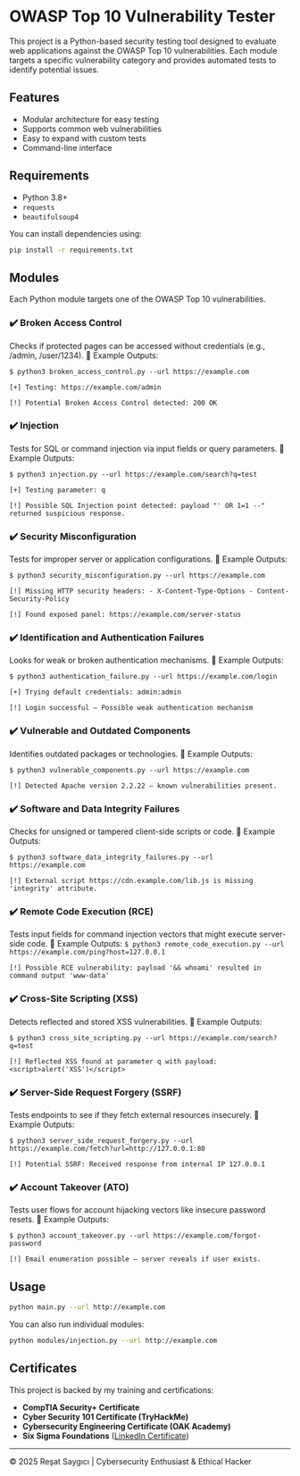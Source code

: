 
# OWASP Top 10 Vulnerability Tester

This project is a Python-based security testing tool designed to evaluate web applications against the OWASP Top 10 vulnerabilities. Each module targets a specific vulnerability category and provides automated tests to identify potential issues.

## Features

- Modular architecture for easy testing
- Supports common web vulnerabilities
- Easy to expand with custom tests
- Command-line interface

## Requirements

- Python 3.8+
- `requests`
- `beautifulsoup4`

You can install dependencies using:

```bash
pip install -r requirements.txt
```

## Modules

Each Python module targets one of the OWASP Top 10 vulnerabilities.

### ✔️ Broken Access Control
Checks if protected pages can be accessed without credentials (e.g., /admin, /user/1234).
🧪 Example Outputs:

`$ python3 broken_access_control.py --url https://example.com`

`[+] Testing: https://example.com/admin`

`[!] Potential Broken Access Control detected: 200 OK`

### ✔️ Injection
Tests for SQL or command injection via input fields or query parameters.
🧪 Example Outputs:

`$ python3 injection.py --url https://example.com/search?q=test`

`[+] Testing parameter: q`

`[!] Possible SQL Injection point detected: payload "' OR 1=1 --" returned suspicious response.`

### ✔️ Security Misconfiguration
Tests for improper server or application configurations.
🧪 Example Outputs:

`$ python3 security_misconfiguration.py --url https://example.com`

`[!] Missing HTTP security headers:
    - X-Content-Type-Options
    - Content-Security-Policy`

`[!] Found exposed panel: https://example.com/server-status`

### ✔️ Identification and Authentication Failures
Looks for weak or broken authentication mechanisms.
🧪 Example Outputs:

`$ python3 authentication_failure.py --url https://example.com/login`

`[+] Trying default credentials: admin:admin`

`[!] Login successful – Possible weak authentication mechanism`

### ✔️ Vulnerable and Outdated Components
Identifies outdated packages or technologies.
🧪 Example Outputs:

`$ python3 vulnerable_components.py --url https://example.com`

`[!] Detected Apache version 2.2.22 – known vulnerabilities present.`

### ✔️ Software and Data Integrity Failures
Checks for unsigned or tampered client-side scripts or code.
🧪 Example Outputs:

`$ python3 software_data_integrity_failures.py --url https://example.com`

`[!] External script https://cdn.example.com/lib.js is missing 'integrity' attribute.`

### ✔️ Remote Code Execution (RCE)
Tests input fields for command injection vectors that might execute server-side code.
🧪 Example Outputs:
`$ python3 remote_code_execution.py --url https://example.com/ping?host=127.0.0.1`

`[!] Possible RCE vulnerability: payload '&& whoami' resulted in command output 'www-data'`

### ✔️ Cross-Site Scripting (XSS)
Detects reflected and stored XSS vulnerabilities.
🧪 Example Outputs:

`$ python3 cross_site_scripting.py --url https://example.com/search?q=test`

`[!] Reflected XSS found at parameter q with payload: <script>alert('XSS')</script>`

### ✔️ Server-Side Request Forgery (SSRF)
Tests endpoints to see if they fetch external resources insecurely.
🧪 Example Outputs:

`$ python3 server_side_request_forgery.py --url https://example.com/fetch?url=http://127.0.0.1:80`

`[!] Potential SSRF: Received response from internal IP 127.0.0.1`

### ✔️ Account Takeover (ATO)
Tests user flows for account hijacking vectors like insecure password resets.
🧪 Example Outputs:

`$ python3 account_takeover.py --url https://example.com/forgot-password`

`[!] Email enumeration possible – server reveals if user exists.`

## Usage

```bash
python main.py --url http://example.com
```

You can also run individual modules:

```bash
python modules/injection.py --url http://example.com
```

## Certificates

This project is backed by my training and certifications:

- **CompTIA Security+ Certificate**
- **Cyber Security 101 Certificate (TryHackMe)**
- **Cybersecurity Engineering Certificate (OAK Academy)**
- **Six Sigma Foundations** ([LinkedIn Certificate](https://www.linkedin.com/learning/certificates/5e8c79ab77ee4588850aeb7d1dfff5d51adb9953a7de17662b77ff41e9626932?trk=backfilled_certificate))

---

© 2025 Reşat Saygıcı | Cybersecurity Enthusiast & Ethical Hacker
